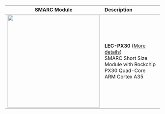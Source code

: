 |                       SMARC Module                       | Description                                                  |
| :------------------------------------------------------: | :----------------------------------------------------------- |
| <img src="https://i.imgur.com/0blWdgg.png" width="300"/> | **LEC-PX30** ([More details](https://www.adlinktech.com/Products/Computer_on_Modules/SMARC/LEC-PX30?lang=en"))  <br />     SMARC Short Size Module with Rockchip PX30 Quad-Core ARM Cortex A35<br /> |
